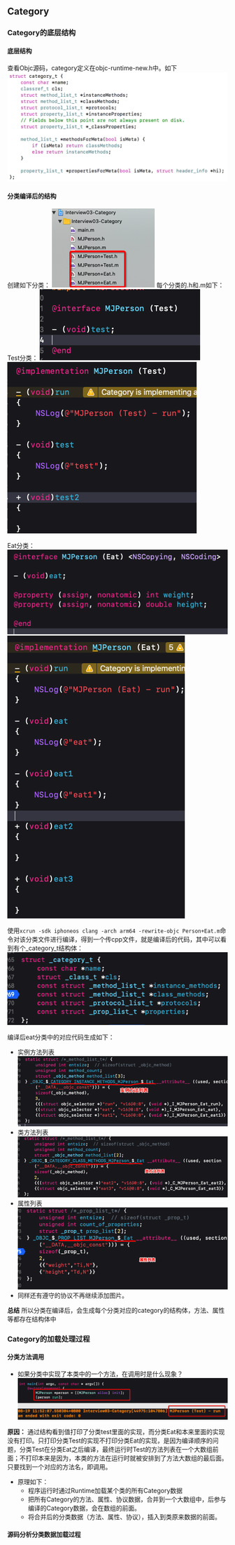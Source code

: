 ## Category
### Category的底层结构
#### 底层结构
查看Objc源码，category定义在objc-runtime-new.h中。如下
![](resource/05/01.png)

#### 分类编译后的结构
创建如下分类：
![](resource/05/02.png)
每个分类的.h和.m如下：
Test分类：
![](resource/05/03.png)
![](resource/05/04.png)

Eat分类：
![](resource/05/05.png)
![](resource/05/06.png)


使用`xcrun -sdk iphoneos clang -arch arm64 -rewrite-objc Person+Eat.m`命令对该分类文件进行编译，得到一个传cpp文件，就是编译后的代码，其中可以看到有个_category_t结构体：
![](resource/05/07.png)

编译后eat分类中的对应代码生成如下：
* 实例方法列表
![](resource/05/08.png)
* 类方法列表
![](resource/05/09.png) 
* 属性列表
![](resource/05/10.png)
* 同样还有遵守的协议不再继续添加图片。

**总结** 所以分类在编译后，会生成每个分类对应的category的结构体，方法、属性等都存在结构体中
### Category的加载处理过程
#### 分类方法调用 
* 如果分类中实现了本类中的一个方法，在调用时是什么现象？
![](resource/05/11.png)

**原因：** 通过结构看到值打印了分类test里面的实现，而分类Eat和本来里面的实现没有打印。只打印分类Test的实现不打印分类Eat的实现，是因为编译顺序的问题，分类Test在分类Eat之后编译，最终运行时Test的方法列表在一个大数组前面；不打印本来是因为，本类的方法在运行时就被安排到了方法大数组的最后面。只要找到一个对应的方法名，即调用。
* 原理如下：
    * 程序运行时通过Runtime加载某个类的所有Category数据
    * 把所有Category的方法、属性、协议数据，合并到一个大数组中，后参与编译的Category数据，会在数组的前面。
    * 将合并后的分类数据（方法、属性、协议），插入到类原来数据的前面。

#### 源码分析分类数据加载过程

